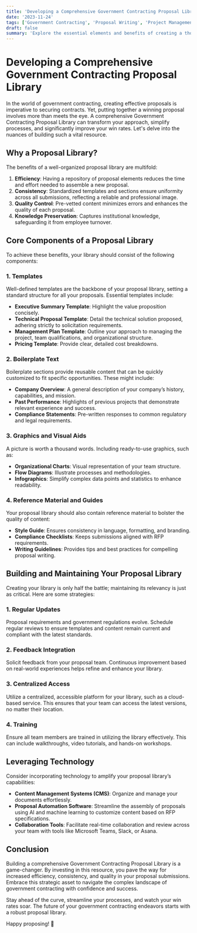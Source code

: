 ```yaml
---
title: 'Developing a Comprehensive Government Contracting Proposal Library'
date: '2023-11-24'
tags: ['Government Contracting', 'Proposal Writing', 'Project Management']
draft: false
summary: 'Explore the essential elements and benefits of creating a thorough and dynamic Government Contracting Proposal Library to streamline your proposal process and boost your win rates.'
---
```


# Developing a Comprehensive Government Contracting Proposal Library

In the world of government contracting, creating effective proposals is imperative to securing contracts. Yet, putting together a winning proposal involves more than meets the eye. A comprehensive Government Contracting Proposal Library can transform your approach, simplify processes, and significantly improve your win rates. Let's delve into the nuances of building such a vital resource.

## Why a Proposal Library?

The benefits of a well-organized proposal library are multifold:

1. **Efficiency**: Having a repository of proposal elements reduces the time and effort needed to assemble a new proposal.
2. **Consistency**: Standardized templates and sections ensure uniformity across all submissions, reflecting a reliable and professional image.
3. **Quality Control**: Pre-vetted content minimizes errors and enhances the quality of each proposal.
4. **Knowledge Preservation**: Captures institutional knowledge, safeguarding it from employee turnover.

## Core Components of a Proposal Library

To achieve these benefits, your library should consist of the following components:

### 1. **Templates**

Well-defined templates are the backbone of your proposal library, setting a standard structure for all your proposals. Essential templates include:

- **Executive Summary Template**: Highlight the value proposition concisely.
- **Technical Proposal Template**: Detail the technical solution proposed, adhering strictly to solicitation requirements.
- **Management Plan Template**: Outline your approach to managing the project, team qualifications, and organizational structure.
- **Pricing Template**: Provide clear, detailed cost breakdowns.

### 2. **Boilerplate Text**

Boilerplate sections provide reusable content that can be quickly customized to fit specific opportunities. These might include:

- **Company Overview**: A general description of your company’s history, capabilities, and mission.
- **Past Performance**: Highlights of previous projects that demonstrate relevant experience and success.
- **Compliance Statements**: Pre-written responses to common regulatory and legal requirements.

### 3. **Graphics and Visual Aids**

A picture is worth a thousand words. Including ready-to-use graphics, such as:

- **Organizational Charts**: Visual representation of your team structure.
- **Flow Diagrams**: Illustrate processes and methodologies.
- **Infographics**: Simplify complex data points and statistics to enhance readability.

### 4. **Reference Material and Guides**

Your proposal library should also contain reference material to bolster the quality of content:

- **Style Guide**: Ensures consistency in language, formatting, and branding.
- **Compliance Checklists**: Keeps submissions aligned with RFP requirements.
- **Writing Guidelines**: Provides tips and best practices for compelling proposal writing.

## Building and Maintaining Your Proposal Library

Creating your library is only half the battle; maintaining its relevancy is just as critical. Here are some strategies:

### 1. **Regular Updates**

Proposal requirements and government regulations evolve. Schedule regular reviews to ensure templates and content remain current and compliant with the latest standards.

### 2. **Feedback Integration**

Solicit feedback from your proposal team. Continuous improvement based on real-world experiences helps refine and enhance your library.

### 3. **Centralized Access**

Utilize a centralized, accessible platform for your library, such as a cloud-based service. This ensures that your team can access the latest versions, no matter their location.

### 4. **Training**

Ensure all team members are trained in utilizing the library effectively. This can include walkthroughs, video tutorials, and hands-on workshops.

## Leveraging Technology

Consider incorporating technology to amplify your proposal library’s capabilities:

- **Content Management Systems (CMS)**: Organize and manage your documents effortlessly.
- **Proposal Automation Software**: Streamline the assembly of proposals using AI and machine learning to customize content based on RFP specifications.
- **Collaboration Tools**: Facilitate real-time collaboration and review across your team with tools like Microsoft Teams, Slack, or Asana.

## Conclusion

Building a comprehensive Government Contracting Proposal Library is a game-changer. By investing in this resource, you pave the way for increased efficiency, consistency, and quality in your proposal submissions. Embrace this strategic asset to navigate the complex landscape of government contracting with confidence and success.

Stay ahead of the curve, streamline your processes, and watch your win rates soar. The future of your government contracting endeavors starts with a robust proposal library.

Happy proposing! 🚀